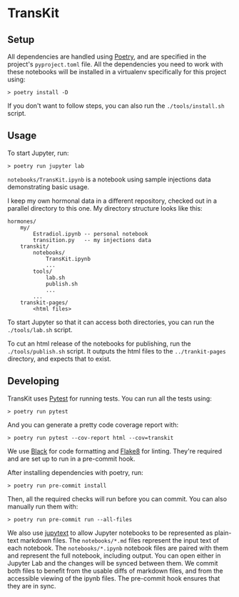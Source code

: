 # TransKit

## Setup

All dependencies are handled using [Poetry](https://python-poetry.org/), and are specified in the project's `pyproject.toml` file.
All the dependencies you need to work with these notebooks will be installed in a virtualenv specifically for this project using:

```
> poetry install -D
```

If you don't want to follow steps, you can also run the `./tools/install.sh` script.

## Usage

To start Jupyter, run:

```
> poetry run jupyter lab
```

`notebooks/TransKit.ipynb` is a notebook using sample injections data demonstrating basic usage.

I keep my own hormonal data in a different repository, checked out in a parallel directory to this one.
My directory structure looks like this:

```
hormones/
    my/
        Estradiol.ipynb -- personal notebook
        transition.py   -- my injections data
    transkit/
        notebooks/
            TransKit.ipynb
            ...
        tools/
            lab.sh
            publish.sh
            ...
        ...
    transkit-pages/
        <html files>
```

To start Jupyter so that it can access both directories, you can run the `./tools/lab.sh` script.

To cut an html release of the notebooks for publishing, run the `./tools/publish.sh` script.
It outputs the html files to the `../trankit-pages` directory, and expects that to exist.

## Developing

TransKit uses [Pytest](https://docs.pytest.org/en/latest/) for running tests.
You can run all the tests using:

```
> poetry run pytest
```

And you can generate a pretty code coverage report with:

```
> poetry run pytest --cov-report html --cov=transkit
```

We use [Black](https://github.com/psf/black) for code formatting and [Flake8](https://flake8.pycqa.org/en/latest/) for linting.
They're required and are set up to run in a pre-commit hook.

After installing dependencies with poetry, run:

```
> poetry run pre-commit install
```

Then, all the required checks will run before you can commit. You can also manually run them with:

```
> poetry run pre-commit run --all-files
```

We also use [jupytext](https://github.com/mwouts/jupytext) to allow Jupyter notebooks to be represented as plain-text markdown files.
The `notebooks/*.md` files represent the input text of each notebook.
The `notebooks/*.ipynb` notebook files are paired with them and represent the full notebook, including output.
You can open either in Jupyter Lab and the changes will be synced between them.
We commit both files to benefit from the usable diffs of markdown files, and from the accessible viewing of the ipynb files.
The pre-commit hook ensures that they are in sync.
